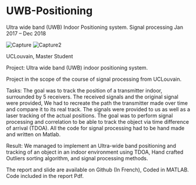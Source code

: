 # UWB-Positioning

Ultra wide band (UWB) Indoor Positioning system. Signal processing
Jan 2017 – Dec 2018







![Capture](https://user-images.githubusercontent.com/17762123/120939715-91410780-c719-11eb-9f45-97bea3eedd9c.PNG)
![Capture2](https://user-images.githubusercontent.com/17762123/120939716-92723480-c719-11eb-818c-d113317c703a.PNG)


UCLouvain, Master Student

Project: Ultra wide band (UWB) indoor positioning system.

Project in the scope of the course of signal processing from UCLouvain. 

Tasks: The goal was to track the position of a transmitter indoor, surrounded by 5 receivers. The received signals and the original signal were provided, We had to recreate the path the transmitter made over time and compare it to its real track.
The signals were provided to us as well as a laser tracking of the actual positions.
The goal was to perform signal processing and correlation to be able to track the object via time difference of arrival (TDOA). All the code for signal processing had to be hand made and written on Matlab.

Result: We managed to implement an Ultra-wide band positioning and tracking of an object in an indoor environment using TDOA, Hand crafted Outliers sorting algorithm, and signal processing methods.


The report and slide are available on Github (In French), Coded in MATLAB. Code included in the report Pdf.
